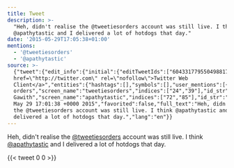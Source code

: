 ```yaml
---
title: Tweet
description: >-
  "Heh, didn't realise the @tweetiesorders account was still live. I think
  @apathytastic and I delivered a lot of hotdogs that day."
date: '2015-05-29T17:05:38+01:00'
mentions:
  - '@tweetiesorders'
  - '@apathytastic'
source: >-
  {"tweet":{"edit_info":{"initial":{"editTweetIds":["604331779550498817"],"editableUntil":"2015-05-29T18:01:38.843Z","editsRemaining":"5","isEditEligible":true}},"retweeted":false,"source":"<a
  href=\"http://twitter.com\" rel=\"nofollow\">Twitter Web
  Client</a>","entities":{"hashtags":[],"symbols":[],"user_mentions":[{"name":"Tweeties
  orders","screen_name":"tweetiesorders","indices":["24","39"],"id_str":"132266632","id":"132266632"},{"name":"Nick
  Gawith","screen_name":"apathytastic","indices":["72","85"],"id_str":"6964662","id":"6964662"}],"urls":[]},"display_text_range":["0","128"],"favorite_count":"0","id_str":"604331779550498817","truncated":false,"retweet_count":"0","id":"604331779550498817","created_at":"Fri
  May 29 17:01:38 +0000 2015","favorited":false,"full_text":"Heh, didn't realise
  the @tweetiesorders account was still live. I think @apathytastic and I
  delivered a lot of hotdogs that day.","lang":"en"}}
---
```

Heh, didn't realise the [@tweetiesorders](https://twitter.com/@tweetiesorders) account was still live. I think [@apathytastic](https://twitter.com/@apathytastic) and I delivered a lot of hotdogs that day.
    
{{< tweet 0 0 >}}
    
